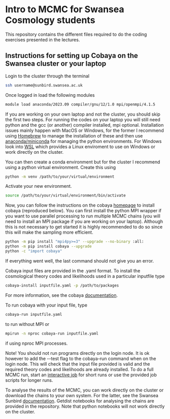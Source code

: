 # Intro to MCMC for Swansea Cosmology students

This repository contains the different files required to do the coding exercises presented in the lectures.

## Instructions for setting up Cobaya on the Swansea cluster or your laptop

Login to the cluster through the terminal
```bash
ssh username@sunbird.swansea.ac.uk
```

Once logged in load the following modules
```bash
module load anaconda/2023.09 compiler/gnu/12/1.0 mpi/openmpi/4.1.5
```
If you are working on your own laptop and not the cluster, you should skip the first two steps. For running the codes on your laptop you will still need python and the gcc (or another) compiler installed, mpi optional. Installation issues mainly happen with MacOS or Windows, for the former I recommend using [Homebrew](https://brew.sh/) to manage the installation of these and then use [anaconda/miniconda](https://docs.anaconda.com/miniconda/) for managing the python environments. For Windows look into [WSL](https://learn.microsoft.com/en-us/windows/wsl/install) which provides a Linux enviroment to use on Windows or work directly on the cluster. 

You can then create a conda environment but for the cluster I recommend using a python virtual environment. Create this using
```bash
python -m venv /path/to/your/virtual/environment
```

Activate your new environment.
```bash
source /path/to/your/virtual/environment/bin/activate
```

Now, you can follow the instructions on the cobaya [homepage](https://cobaya.readthedocs.io/en/latest/installation.html) to install cobaya (reproduced below). You can first install the python MPI wrapper if you want to use parallel processing to run multiple MCMC chains (you will need to install an MPI package if you are working on your laptop). Although this is not necessary to get started it is highly recommended to do so since this will make the sampling more efficient.
```bash
python -m pip install "mpi4py>=3" --upgrade --no-binary :all:
python -m pip install cobaya --upgrade
python -c "import cobaya"
```
If everything went well, the last command should not give you an error.

Cobaya input files are provided in the .yaml format. To install the cosmological theory codes and likelihoods used in a particular inputfile type
```bash
cobaya-install inputfile.yaml -p /path/to/packages
```
For more information, see the cobaya [documentation](https://cobaya.readthedocs.io/en/latest/index.html).

To run cobaya with your input file, type
```bash
cobaya-run inputfile.yaml 
```
to run without MPI or 
```bash
mpirun -n nproc cobaya-run inputfile.yaml 
```
if using nproc MPI processes.

Note! You should not run programs directly on the login node. It is ok however to add the --test flag to the cobaya-run command when on the login node. This will check that the input file provided is valid and the required theory codes and likelihoods are already installed. To do a full MCMC run, start an [interactive job](https://supercomputingwales.github.io/SCW-tutorial/04-running-jobs/) for short runs or use the provided job scripts for longer runs. 

To analyse the results of the MCMC, you can work directly on the cluster or download the chains to your own system. For the latter, see the Swansea Sunbird [documentation](https://supercomputingwales.github.io/SCW-tutorial/03-moving-data/). Getdist notebooks for analysing the chains are provided in the repository. Note that python notebooks will not work directly on the cluster.



